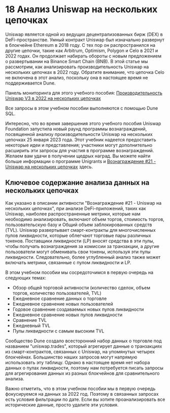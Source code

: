 # 18 Анализ Uniswap на нескольких цепочках

Uniswap является одной из ведущих децентрализованных бирж (DEX) в DeFi-пространстве. Умный контракт Uniswap был изначально развернут в блокчейне Ethereum в 2018 году. С тех пор он распространился на другие цепочки, такие как Arbitrum, Optimism, Polygon и Celo в 2021 и 2022 годах. Он продолжает набирать обороты с новым предложением о развертывании на Binance Smart Chain (BNB). В этой статье мы рассмотрим, как анализировать производительность Uniswap на нескольких цепочках в 2022 году. Обратите внимание, что цепочка Celo не включена в этот анализ, поскольку она в настоящее время не поддерживается Dune.

Панель мониторинга для этого учебного пособия: [Производительность Uniswap V3 в 2022 на нескольких цепочках](https://dune.com/sixdegree/uniswap-v3-performance-in-2022-multi-chains)<a id="jump_8"></a>

Все запросы в этом учебном пособии выполняются с помощью Dune SQL.

Интересно, что во время завершения этого учебного пособия Uniswap Foundation запустила новый раунд программы вознаграждений, посвященной анализу производительности Uniswap на нескольких цепочках 25 января 2023 года. Этот учебник надеется предоставить некоторые идеи и представления; участники могут дополнительно расширить эти запросы для участия в программе вознаграждений. Желаем вам удачи в получении щедрых наград. Вы можете найти больше информации о программе Unigrants и [Вознаграждение #21 - Uniswap на нескольких цепочках](https://unigrants.notion.site/Bounty-21-Uniswap-Multichain-b1edc714fe1949779530e920701fd617)<a id="jump_8"></a> здесь.

## Ключевое содержание анализа данных на нескольких цепочках

Как указано в описании активности "Вознаграждение #21 - Uniswap на нескольких цепочках", при анализе DeFi-приложений, таких как Uniswap, наиболее распространенные метрики, которые нам необходимо анализировать, включают объем торгов, стоимость торгов, пользовательскую базу и Общий объем заблокированных средств (TVL). Uniswap развертывает смарт-контракты для многочисленных пулов ликвидности, которые облегчают торговые пары различных токенов. Поставщики ликвидности (LP) вносят средства в эти пулы, чтобы получать вознаграждения за комиссии за транзакции, а другие пользователи могут обменивать свои токены, используя эти пулы ликвидности. Следовательно, более углубленный анализ также может включать метрики, связанные с пулом ликвидности и LP.

В этом учебном пособии мы сосредоточимся в первую очередь на следующих темах:

* Обзор общей торговой активности (количество сделок, объем торгов, количество пользователей, TVL)
* Ежедневное сравнение данных о торговле
* Ежедневное сравнение новых пользователей
* Годовое сравнение создаваемых новых пулов ликвидности
* Ежедневное сравнение новых пулов ликвидности
* Сравнение TVL
* Ежедневный TVL
* Пулы ликвидности с самым высоким TVL

Сообщество Dune создало всесторонний набор данных о торговле под названием "uniswap.trades", который агрегирует данные о транзакциях из смарт-контрактов, связанных с Uniswap, на упомянутых четырех блокчейнах. Большинство наших запросов могут напрямую использовать эту таблицу. Однако в настоящее время нет набора данных о пулах ликвидности, поэтому нам потребуется писать запросы для агрегирования данных из разных блокчейнов для сравнительного анализа.

Важно отметить, что в этом учебном пособии мы в первую очередь фокусируемся на данных за 2022 год. Поэтому в связанных запросах есть условия фильтрации по дате. Если вы хотите проанализировать все исторические данные, просто удалите эти условия.
